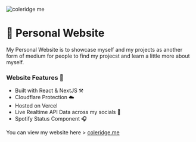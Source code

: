 ![coleridge me](https://user-images.githubusercontent.com/51129378/156061171-3ab52441-a724-4531-9022-b6b637c130fb.png)
# 🔗 Personal Website 

My Personal Website is to showcase myself and my projects as another form of medium for people to find my projecst and 
learn a little more about myself. 

### Website Features 📘
- Built with React & NextJS ⚒️
- Cloudflare Protection ☁️
- Hosted on Vercel
- Live Realtime API Data across my socials 📱
- Spotify Status Component 🎧

You can view my website here > <a href="https://coleridge.me">coleridge.me</a>


